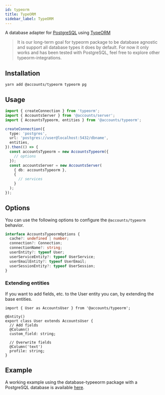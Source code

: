 ```yaml
---
id: typeorm
title: TypeORM
sidebar_label: TypeORM
---
```


A database adapter for [PostgreSQL](https://www.postgresql.org/) using [TypeORM](https://typeorm.io/)

> It is our long-term goal for typeorm package to be database agnostic and support all database types it does by default.
> For now it only works and has been tested with PostgreSQL, feel free to explore other typeorm-integrations.

## Installation

```
yarn add @accounts/typeorm typeorm pg
```

## Usage

```typescript
import { createConnection } from 'typeorm';
import { AccountsServer } from '@accounts/server';
import { AccountsTypeorm, entities } from '@accounts/typeorm';

createConnection({
  type: 'postgres',
  url: 'postgres://user@localhost:5432/dbname',
  entities,
}).then(() => {
  const accountsTypeorm = new AccountsTypeorm({
    // options
  });
  const accountsServer = new AccountsServer(
    { db: accountsTypeorm },
    {
      // services
    }
  );
});
```

## Options

You can use the following options to configure the `@accounts/typeorm` behavior.

```typescript
interface AccountsTypeormOptions {
  cache?: undefined | number;
  connection?: Connection;
  connectionName?: string;
  userEntity?: typeof User;
  userServiceEntity?: typeof UserService;
  userEmailEntity?: typeof UserEmail;
  userSessionEntity?: typeof UserSession;
}
```

### Extending entities

If you want to add fields, etc. to the User entity you can, by extending the base entities.

```tsx
import { User as AccountsUser } from '@accounts/typeorm';

@Entity()
export class User extends AccountsUser {
  // Add fields
  @Column()
  custom_field: string;

  // Overwrite fields
  @Column('text')
  profile: string;
}
```

## Example

A working example using the database-typeeorm package with a PostgreSQL database is available [here](https://github.com/accounts-js/accounts/tree/master/examples/graphql-server-typeorm-postgres).
